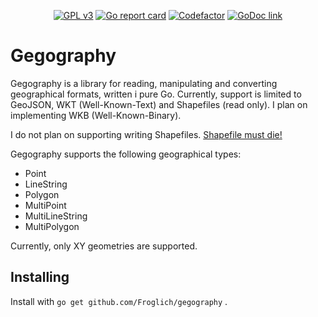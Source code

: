 <p align="center">
	<a href="https://www.gnu.org/licenses/gpl-3.0.en.html"><img src="https://img.shields.io/badge/License-GPL3-orange.svg" alt="GPL v3"/></a>
	<a href="https://goreportcard.com/report/github.com/Froglich/gegography"><img src="https://goreportcard.com/badge/github.com/Froglich/gegography" alt="Go report card"/></a>
	<a href="https://www.codefactor.io/repository/github/froglich/gegography"><img src="https://www.codefactor.io/repository/github/froglich/gegography/badge" alt="Codefactor"/></a>
	<a href="https://godoc.org/github.com/Froglich/gegography"><img src="https://img.shields.io/badge/godoc-reference-blue.svg" alt="GoDoc link"/></a>
</p>

# Gegography
Gegography is a library for reading, manipulating and converting
geographical formats, written i pure Go. Currently, support is limited to
GeoJSON, WKT (Well-Known-Text) and Shapefiles (read only). I plan on
implementing WKB (Well-Known-Binary).

I do not plan on supporting writing Shapefiles. [Shapefile must die!](http://switchfromshapefile.org/)

Gegography supports the following geographical types:
* Point
* LineString
* Polygon
* MultiPoint
* MultiLineString
* MultiPolygon

Currently, only XY geometries are supported.

## Installing
Install with `go get github.com/Froglich/gegography` .
